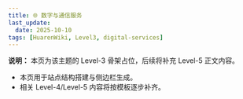 ```yaml
---
title: 🌐 数字与通信服务
last_update:
  date: 2025-10-10
tags: [HuarenWiki, Level3, digital-services]
---
```

**说明：** 本页为该主题的 Level-3 骨架占位，后续将补充 Level-5 正文内容。

- 本页用于站点结构搭建与侧边栏生成。
- 相关 Level-4/Level-5 内容将按模板逐步补齐。
